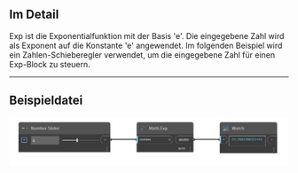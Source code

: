 ## Im Detail
Exp ist die Exponentialfunktion mit der Basis 'e'. Die eingegebene Zahl wird als Exponent auf die Konstante 'e' angewendet. Im folgenden Beispiel wird ein Zahlen-Schieberegler verwendet, um die eingegebene Zahl für einen Exp-Block zu steuern.
___
## Beispieldatei

![Exp](./DSCore.Math.Exp_img.jpg)

